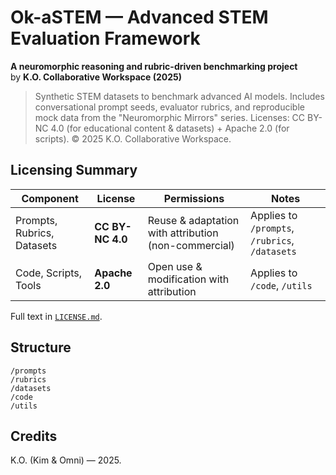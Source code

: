 # Ok-aSTEM — Advanced STEM Evaluation Framework
**A neuromorphic reasoning and rubric-driven benchmarking project**  
by **K.O. Collaborative Workspace (2025)**

> Synthetic STEM datasets to benchmark advanced AI models. Includes conversational prompt seeds, evaluator rubrics, and reproducible mock data from the "Neuromorphic Mirrors" series. Licenses: CC BY-NC 4.0 (for educational content & datasets) + Apache 2.0 (for scripts). © 2025 K.O. Collaborative Workspace.

## Licensing Summary
| Component | License | Permissions | Notes |
|---|---|---|---|
| Prompts, Rubrics, Datasets | **CC BY-NC 4.0** | Reuse & adaptation with attribution (non-commercial) | Applies to `/prompts`, `/rubrics`, `/datasets` |
| Code, Scripts, Tools | **Apache 2.0** | Open use & modification with attribution | Applies to `/code`, `/utils` |

Full text in [`LICENSE.md`](./LICENSE.md).

## Structure
```
/prompts
/rubrics
/datasets
/code
/utils
```

## Credits
K.O. (Kim & Omni) — 2025.
